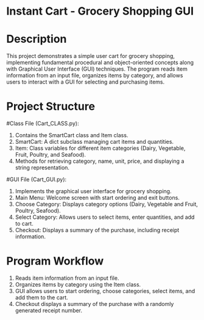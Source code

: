 # Instant Cart - Grocery Shopping GUI

# Description
This project demonstrates a simple user cart for grocery shopping, implementing fundamental procedural and object-oriented concepts along with Graphical User Interface (GUI) techniques. The program reads item information from an input file, organizes items by category, and allows users to interact with a GUI for selecting and purchasing items.

# Project Structure

#Class File (Cart_CLASS.py):
1. Contains the SmartCart class and Item class.
2. SmartCart: A dict subclass managing cart items and quantities.
3. Item: Class variables for different item categories (Dairy, Vegetable, Fruit, Poultry, and Seafood).
4. Methods for retrieving category, name, unit, price, and displaying a string representation.

#GUI File (Cart_GUI.py):
1. Implements the graphical user interface for grocery shopping.
2. Main Menu: Welcome screen with start ordering and exit buttons.
3. Choose Category: Displays category options (Dairy, Vegetable and Fruit, Poultry, Seafood).
4. Select Category: Allows users to select items, enter quantities, and add to cart.
5. Checkout: Displays a summary of the purchase, including receipt information.

# Program Workflow
1.	Reads item information from an input file.
2.	Organizes items by category using the Item class.
3.	GUI allows users to start ordering, choose categories, select items, and add them to the cart.
4.	Checkout displays a summary of the purchase with a randomly generated receipt number.
